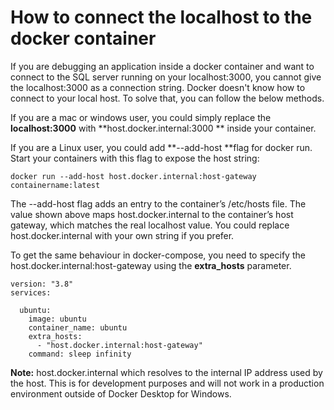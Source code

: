 # How to connect  the localhost to the docker container

If you are debugging an application inside a docker container and want to connect to the SQL server running on your localhost:3000, you cannot give the localhost:3000 as a connection string. Docker doesn't know how to connect to your local host. To solve that, you can follow the below methods.

If you are a mac or windows user, you could simply replace the **localhost:3000** with \*\*host.docker.internal:3000 \*\* inside your container.

If you are a Linux user, you could add \*\*--add-host \*\*flag for docker run. Start your containers with this flag to expose the host string:

```plaintext
docker run --add-host host.docker.internal:host-gateway containername:latest
```

The --add-host flag adds an entry to the container’s /etc/hosts file. The value shown above maps host.docker.internal to the container’s host gateway, which matches the real localhost value. You could replace host.docker.internal with your own string if you prefer.

To get the same behaviour in docker-compose, you need to specify the host.docker.internal:host-gateway using the **extra\_hosts** parameter.

```plaintext
version: "3.8"
services:

  ubuntu:
    image: ubuntu
    container_name: ubuntu
    extra_hosts:
      - "host.docker.internal:host-gateway"
    command: sleep infinity
```

**Note:** host.docker.internal which resolves to the internal IP address used by the host. This is for development purposes and will not work in a production environment outside of Docker Desktop for Windows.